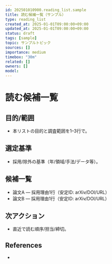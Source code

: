```yaml
---
id: 202501010900.reading_list.sample
title: 読む候補一覧（サンプル）
type: reading_list
created_at: 2025-01-01T09:00:00+09:00
updated_at: 2025-01-01T09:00:00+09:00
status: draft
tags: [sample]
topic: サンプルトピック
sources: []
importance: medium
timebox: "30m"
related: []
owners: []
model: 
---
```


# 読む候補一覧

## 目的/範囲
- 本リストの目的と調査範囲を1–3行で。

## 選定基準
- 採用/除外の基準（年/領域/手法/データ等）。

## 候補一覧
- 論文A — 採用理由1行（安定ID: arXiv/DOI/URL）
- 論文B — 採用理由1行（安定ID: arXiv/DOI/URL）

## 次アクション
- 直近で読む順序/担当/締切。

## References
- 

